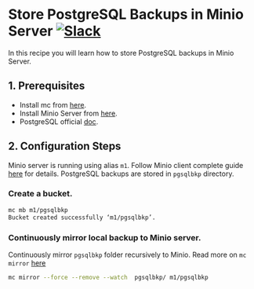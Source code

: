 # Store PostgreSQL Backups in Minio Server [![Slack](https://slack.minio.io/slack?type=svg)](https://slack.minio.io)

In this recipe you will learn how to store PostgreSQL backups in Minio Server.

## 1. Prerequisites

* Install mc from [here](https://docs.minio.io/docs/minio-client-quickstart-guide).
* Install Minio Server from [here](https://docs.minio.io/docs/minio-quickstart-guide).
* PostgreSQL official [doc](https://www.postgresql.org/docs/).

## 2. Configuration Steps

Minio server is running using alias ``m1``. Follow Minio client complete guide [here](https://docs.minio.io/docs/minio-client-complete-guide) for details. PostgreSQL  backups are stored in ``pgsqlbkp`` directory.

### Create a bucket.

```sh
mc mb m1/pgsqlbkp
Bucket created successfully ‘m1/pgsqlbkp’.
```

### Continuously mirror local backup to Minio server.

Continuously mirror ``pgsqlbkp`` folder recursively to Minio. Read more on ``mc mirror`` [here](https://docs.minio.io/docs/minio-client-complete-guide#mirror)

```sh
mc mirror --force --remove --watch  pgsqlbkp/ m1/pgsqlbkp
```
